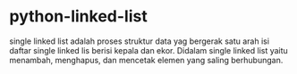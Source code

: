 # python-linked-list
single linked list adalah proses struktur data yag bergerak satu arah
isi daftar single linked lis berisi kepala dan ekor.
Didalam single linked list yaitu menambah, menghapus, dan mencetak elemen yang saling berhubungan.
